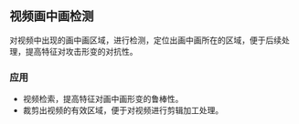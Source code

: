 ## 视频画中画检测

对视频中出现的画中画区域，进行检测，定位出画中画所在的区域，便于后续处理，提高特征对攻击形变的对抗性。

### 应用

- 视频检索，提高特征对画中画形变的鲁棒性。
- 裁剪出视频的有效区域，便于对视频进行剪辑加工处理。
